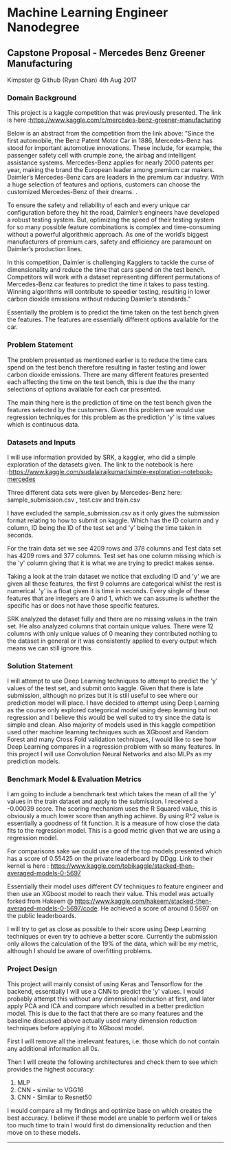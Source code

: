 # Machine Learning Engineer Nanodegree
## Capstone Proposal - Mercedes Benz Greener Manufacturing

Kimpster @ Github (Ryan Chan)
4th Aug 2017


### Domain Background

This project is a kaggle competition that was previously presented. The link is here :https://www.kaggle.com/c/mercedes-benz-greener-manufacturing

Below is an abstract from the competition from the link above:
"Since the first automobile, the Benz Patent Motor Car in 1886, Mercedes-Benz has stood for important automotive innovations. These include, for example, the passenger safety cell with crumple zone, the airbag and intelligent assistance systems. Mercedes-Benz applies for nearly 2000 patents per year, making the brand the European leader among premium car makers. Daimler’s Mercedes-Benz cars are leaders in the premium car industry. With a huge selection of features and options, customers can choose the customized Mercedes-Benz of their dreams. .

To ensure the safety and reliability of each and every unique car configuration before they hit the road, Daimler’s engineers have developed a robust testing system. But, optimizing the speed of their testing system for so many possible feature combinations is complex and time-consuming without a powerful algorithmic approach. As one of the world’s biggest manufacturers of premium cars, safety and efficiency are paramount on Daimler’s production lines.

In this competition, Daimler is challenging Kagglers to tackle the curse of dimensionality and reduce the time that cars spend on the test bench. Competitors will work with a dataset representing different permutations of Mercedes-Benz car features to predict the time it takes to pass testing. Winning algorithms will contribute to speedier testing, resulting in lower carbon dioxide emissions without reducing Daimler’s standards."

Essentially the problem is to predict the time taken on the test bench given the features. The features are essentially different options available for the car.


### Problem Statement
The problem presented as mentioned earlier is to reduce the time cars spend on the test bench therefore resulting in faster testing and lower carbon dioxide emissions. There are many different features presented each affecting the time on the test bench, this is due the the many selections of options available for each car presented.

The main thing here is the prediction of time on the test bench given the features selected by the customers. Given this problem we would use regression techniques for this problem as the prediction 'y' is time values which is continuous data.


### Datasets and Inputs

I will use information provided by SRK, a kaggler, who did a simple exploration of the datasets given. The link to the notebook is here :https://www.kaggle.com/sudalairajkumar/simple-exploration-notebook-mercedes

Three different data sets were given by Mercedes-Benz here: sample_submission.csv , test.csv and train.csv

I have excluded the sample_submission.csv as it only gives the submission format relating to how to submit on kaggle. Which has the ID column and y column, ID being the ID of the test set and 'y' being the time taken in seconds.

For the train data set we see 4209 rows and 378 columns and Test data set has 4209 rows and 377 columns.
Test set has one column missing which is the 'y' column giving that it is what we are trying to predict makes sense.

Taking a look at the train dataset we notice that excluding ID and 'y' we are given all these features, the first 9 columns are categorical whilst the rest is numerical. 'y' is a float given it is time in seconds. Every single of these features that are integers are 0 and 1, which we can assume is whether the specific has or does not have those specific features.

SRK analyzed the dataset fully and there are no missing values in the train set. He also analyzed columns that contain unique values. There were 12 columns with only unique values of 0 meaning they contributed nothing to the dataset in general or it was consistently applied to every output which means we can still ignore this.



### Solution Statement
I will attempt to use Deep Learning techniques to attempt to predict the 'y' values of the test set, and submit onto kaggle. Given that there is late submission, although no prizes but it is still useful to see where our prediction model will place. I have decided to attempt using Deep Learning as the course only explored categorical model using deep learning but not regression and I believe this would be well suited to try since the data is simple and clean. Also majority of models used in this kaggle competition used other machine learning techniques such as XGboost and Random Forest and many Cross Fold validation techniques, I would like to see how Deep Learning compares in a regression problem with so many features. In this project I will use Convolution Neural Networks and also MLPs as my prediction models.


### Benchmark Model & Evaluation Metrics
I am going to include a benchmark test which takes the mean of all the 'y' values in the train dataset and apply to the submission. I received a -0.00039 score. The scoring mechanism uses the R Squared value, this is obviously a much lower score than anything achieve. By using R^2 value is essentially a goodness of fit function. It is a measure of how close the data fits to the regression model. This is a good metric given that we are using a regression model.

For comparisons sake we could use one of the top models presented which has a score of 0.55425 on the private leaderboard by DDgg. Link to their kernel is here : https://www.kaggle.com/tobikaggle/stacked-then-averaged-models-0-5697

Essentially their model uses different CV techniques to feature engineer and then use an XGboost model to reach their value. This model was actually forked from Hakeem @ https://www.kaggle.com/hakeem/stacked-then-averaged-models-0-5697/code. He achieved a score of around 0.5697 on the public leaderboards.

I will try to get as close as possible to their score using Deep Learning techniques or even try to achieve a better score. Currently the submission only allows the calculation of the 19% of the data, which will be my metric, although I should be aware of overfitting problems.



### Project Design

This project will mainly consist of using Keras and Tensorflow for the backend, essentially I will use a CNN to predict the 'y' values. I would probably attempt this without any dimensional reduction at first, and later apply PCA and ICA and compare which resulted in a better prediction model. This is due to the fact that there are so many features and the baseline discussed above actually used many dimension reduction techniques before applying it to XGboost model.

First I will remove all the irrelevant features, i.e. those which do not contain any additional information all 0s.

Then I will create the following architectures and check them to see which provides the highest accuracy:
1. MLP
2. CNN - similar to VGG16
3. CNN - Similar to Resnet50

I would compare all my findings and optimize base on which creates the best accuracy. I believe if these model are unable to perform well or takes too much time to train I would first do dimensionality reduction and then move on to these models.


-----------
